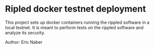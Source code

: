 # Ripled docker testnet deployment
This project sets up docker containers running the rippled software in a local testnet.
It is meant to perform tests on the rippled software and analyze its security.

Author: Eric Naber
